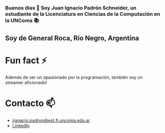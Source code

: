 ### Buenos dias 👋 Soy Juan Ignacio Padrón Schneider, un estudiante de la Licenciatura en Ciencias de la Computación en la UNComa 📚
## Soy de General Roca, Río Negro, Argentina

# Fun fact ⚡
Además de ser un apasionado por la programación, también soy un streamer aficionado!

# Contacto 📫
- jignacio.padron@est.fi.uncoma.edu.ar
- [LinkedIn](https://www.linkedin.com/in/juan-ignacio-padr%C3%B3n-schneider/)

<!--
**JIPadSch/JIPadSch** is a ✨ _special_ ✨ repository because its `README.md` (this file) appears on your GitHub profile.

Here are some ideas to get you started:

- 🔭 I’m currently working on ...
- 🌱 I’m currently learning ...
- 👯 I’m looking to collaborate on ...
- 🤔 I’m looking for help with ...
- 💬 Ask me about ...
-->
